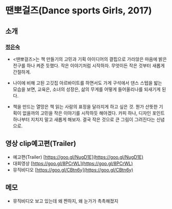 # 땐뽀걸즈\(Dance sports Girls, 2017\)

## 소개

### [정은숙](https://goo.gl/7pvQtt)

* &lt;땐뽀걸즈&gt;는 책 만들기의 고민과 기획 아이디어의 결핍으로 가라앉은 마음에 밝은 전구를 하나 켜준 듯했다. 작은 이야기처럼 시작하자. 무엇이든 작은 것부터 새롭게 간절하게.

* 나이에 비해 고된 고깃집 아르바이트를 하면서도 가게 구석에서 댄스 스텝을 밟는 모습을 보면, 교육은, 소녀의 성장은, 삶의 무게를 어떻게 들어올리나를 되새기게 된다.

* 책을 만드는 열망은 책 읽는 사람의 표정을 달라지게 하고 싶은 것. 뭔가 산뜻한 기획이 없을까의 고민을 작은 이야기를 시작하듯 해야겠다. 카피 하나, 디자인 포인트 하나부터 지치지 말고 새롭게 해보자. 결국 작은 것으로 큰 그림이 그려진다는 신념으로.

## 영상 clip예고편\(Trailer\)

* 예고편\(Trailer\) [https://goo.gl/NugD1E](https://goo.gl/NugD1E)
* 대회영상 [https://goo.gl/8PCrWL](https://goo.gl/8PCrWL)
* 뮤직비디오 [https://goo.gl/CBtn6y](https://goo.gl/CBtn6y)



## 메모

* 뮤직비디오 보고 있는데 왜 짠하지, 왜 눈가가 촉촉해졌지




